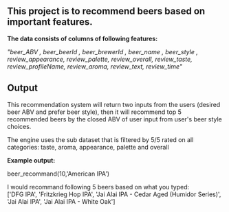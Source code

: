 
## This project is to recommend beers based on important features. 

**The data consists of columns of following features:**


*"beer_ABV , beer_beerId , beer_brewerId , beer_name , beer_style	, review_appearance, review_palette, review_overall, review_taste, review_profileName, review_aroma, review_text, review_time"*

## Output

This recommendation system will return two inputs from the users (desired beer ABV and prefer beer style), then it will recommend top 5 recommended beers by the closed ABV of user input from user's beer style choices. 

The engine uses the sub dataset that is filtered by 5/5 rated on all categories: taste, aroma, appearance, palette and overall

**Example output:**

beer_recommand(10,'American IPA')

I would recommand following 5 beers based on what you typed:  
['DFG IPA', 'Fritzkrieg Hop IPA', 'Jai Alai IPA - Cedar Aged (Humidor Series)', 'Jai Alai IPA', 'Jai Alai IPA - White Oak']
